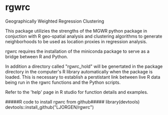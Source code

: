 # rgwrc
Geographically Weighted Regression Clustering

This package utilizies the strengths of the MGWR python package in conjuction with R geo-spatial analysis and clustering algorithms to
generate neighborhoods to be used as location proxies in regression analysis.

rgwrc requires the installation of the miniconda package to serve as a bridge between R and Python.

In addition a directory called "rgwrc_hold" will be genertated in the package directory in the computer's R library automatically
when the package is loaded. This is necessary to establish a perstistant link between live R data being run in the rgwrc functions
and the Python scripts.

Refer to the 'help' page in R studio for function details and examples.

#####R code to install rgwrc from github#####
library(devtools)
devtools::install_github("LJORGEN/rgwrc")
